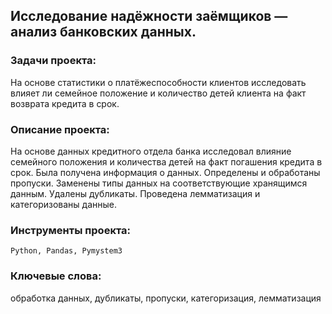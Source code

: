 ## Исследование надёжности заёмщиков — анализ банковских данных.

### Задачи проекта:
На основе статистики о платёжеспособности клиентов исследовать влияет ли семейное положение и количество детей клиента на факт возврата кредита в срок.

### Описание проекта:
На основе данных кредитного отдела банка исследовал влияние семейного положения и количества детей на факт погашения кредита в срок. Была получена информация о данных. Определены и обработаны пропуски. Заменены типы данных на соответствующие
хранящимся данным. Удалены дубликаты. Проведена лемматизация и категоризованы данные.

### Инструменты проекта:
<code>Python, Pandas, Pymystem3</code>

### Ключевые слова:
обработка данных, дубликаты, пропуски, категоризация, лемматизация
